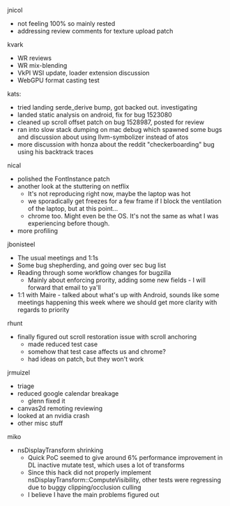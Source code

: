 jnicol
  * not feeling 100% so mainly rested
  * addressing review comments for texture upload patch

kvark
  * WR reviews
  * WR mix-blending
  * VkPI WSI update, loader extension discussion
  * WebGPU format casting test

kats:
  * tried landing serde_derive bump, got backed out. investigating
  * landed static analysis on android, fix for bug 1523080
  * cleaned up scroll offset patch on bug 1528987, posted for review
  * ran into slow stack dumping on mac debug which spawned some bugs and discussion about using llvm-symbolizer instead of atos
  * more discussion with honza about the reddit "checkerboarding" bug using his backtrack traces

nical
  * polished the FontInstance patch
  * another look at the stuttering on netflix
    * It's not reproducing right now, maybe the laptop was hot
    * we sporadically get freezes for a few frame if I block the ventilation of the laptop, but at this point...
    * chrome too. Might even be the OS. It's not the same as what I was experiencing before though.
  * more profiling

jbonisteel
  * The usual meetings and 1:1s
  * Some bug shepherding, and going over sec bug list
  * Reading through some workflow changes for bugzilla
    * Mainly about enforcing prority, adding some new fields - I will forward that email to ya'll
  * 1:1 with Maire - talked about what's up with Android, sounds like some meetings happening this week where we should get more clarity with regards to priority 

rhunt
  * finally figured out scroll restoration issue with scroll anchoring
    * made reduced test case
    * somehow that test case affects us and chrome?
    * had ideas on patch, but they won't work

jrmuizel
  * triage
  * reduced google calendar breakage
    * glenn fixed it
  * canvas2d remoting reviewing
  * looked at an nvidia crash
  * other misc stuff

miko
  * nsDisplayTransform shrinking
    * Quick PoC seemed to give around 6% performance improvement in DL inactive mutate test, which uses a lot of transforms
    * Since this hack did not properly implement nsDisplayTransform::ComputeVisibility, other tests were regressing due to buggy clipping/occlusion culling
    * I believe I have the main problems figured out
